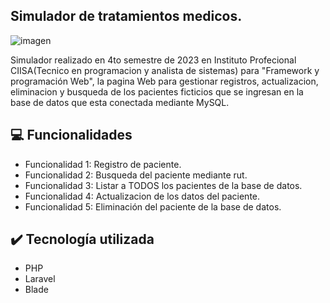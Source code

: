 ## Simulador de tratamientos medicos.
![imagen](https://github.com/JoaquinEscobarDev/simulador-tratamiento-medico/assets/152922219/1e21ac20-1f38-43d8-9474-f94e670ab0c4)

Simulador realizado en 4to semestre de 2023 en Instituto Profecional CIISA(Tecnico en programacion y analista de sistemas) para "Framework y programación Web", la pagina Web para gestionar registros, actualizacion, eliminacion y busqueda de los pacientes ficticios que se ingresan en la base de datos que esta conectada mediante MySQL.

## 💻 Funcionalidades

- Funcionalidad 1: Registro de paciente.
- Funcionalidad 2: Busqueda del paciente mediante rut.
- Funcionalidad 3: Listar a TODOS los pacientes de la base de datos.
- Funcionalidad 4: Actualizacion de los datos del paciente.
- Funcionalidad 5: Eliminación del paciente de la base de datos.

## ✔️ Tecnología utilizada

- PHP
- Laravel
- Blade
